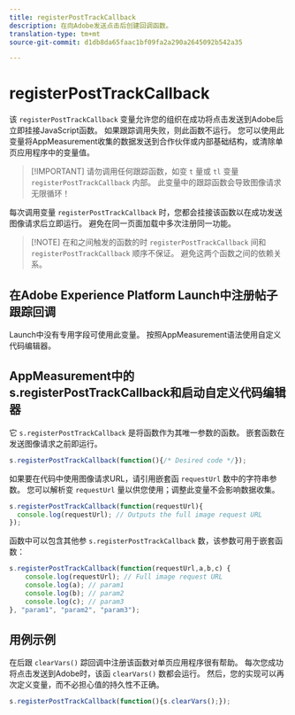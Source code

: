 ```yaml
---
title: registerPostTrackCallback
description: 在向Adobe发送点击后创建回调函数。
translation-type: tm+mt
source-git-commit: d1db8da65faac1bf09fa2a290a2645092b542a35

---
```



# registerPostTrackCallback

该 `registerPostTrackCallback` 变量允许您的组织在成功将点击发送到Adobe后立即挂接JavaScript函数。 如果跟踪调用失败，则此函数不运行。 您可以使用此变量将AppMeasurement收集的数据发送到合作伙伴或内部基础结构，或清除单页应用程序中的变量值。

> [!IMPORTANT] 请勿调用任何跟踪函数，如变 `t` 量或 `tl` 变量 `registerPostTrackCallback` 内部。 此变量中的跟踪函数会导致图像请求无限循环！

每次调用变量 `registerPostTrackCallback` 时，您都会挂接该函数以在成功发送图像请求后立即运行。 避免在同一页面加载中多次注册同一功能。

> [!NOTE] 在和之间触发的函数的时 `registerPostTrackCallback` 间和 `registerPostTrackCallback` 顺序不保证。 避免这两个函数之间的依赖关系。

## 在Adobe Experience Platform Launch中注册帖子跟踪回调

Launch中没有专用字段可使用此变量。 按照AppMeasurement语法使用自定义代码编辑器。

## AppMeasurement中的s.registerPostTrackCallback和启动自定义代码编辑器

它 `s.registerPostTrackCallback` 是将函数作为其唯一参数的函数。 嵌套函数在发送图像请求之前即运行。

```js
s.registerPostTrackCallback(function(){/* Desired code */});
```

如果要在代码中使用图像请求URL，请引用嵌套函 `requestUrl` 数中的字符串参数。 您可以解析变 `requestUrl` 量以供您使用；调整此变量不会影响数据收集。

```js
s.registerPostTrackCallback(function(requestUrl){
  console.log(requestUrl); // Outputs the full image request URL
});
```

函数中可以包含其他参 `s.registerPostTrackCallback` 数，该参数可用于嵌套函数：

```js
s.registerPostTrackCallback(function(requestUrl,a,b,c) {
    console.log(requestUrl); // Full image request URL
    console.log(a); // param1
    console.log(b); // param2
    console.log(c); // param3
}, "param1", "param2", "param3");
```

## 用例示例

在后跟 `clearVars()` 踪回调中注册该函数对单页应用程序很有帮助。 每次您成功将点击发送到Adobe时，该函 `clearVars()` 数都会运行。 然后，您的实现可以再次定义变量，而不必担心值的持久性不正确。

```js
s.registerPostTrackCallback(function(){s.clearVars();});
```
